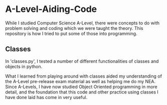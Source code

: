 # A-Level-Aiding-Code
While I studied Computer Science A-Level, there were concepts to do with problem solving and coding which we were taught the theory. This repository is how I tried to put some of those into programming.

## Classes

In 'classes.py', I tested a number of different functionalities of classes and objects in python.

What I learned from playing around with classes aided my understanding of the A-Level pre-release exam material as well as helping me do my NEA. Since A-Levels, I have now studied Object Oriented programming in more detail, and the foundation that this code and other practice using classes I have done laid has come in very useful.

